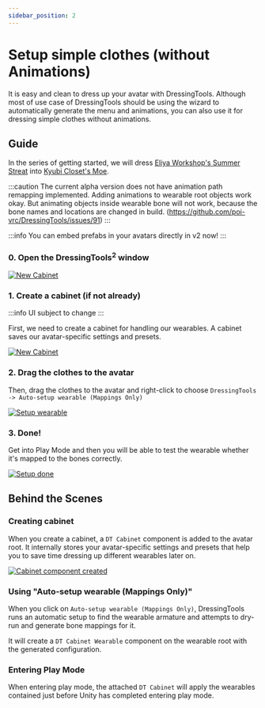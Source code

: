 ```yaml
---
sidebar_position: 2
---
```


# Setup simple clothes (without Animations)

It is easy and clean to dress up your avatar with DressingTools. Although most of use case of DressingTools should be
using the wizard to automatically generate the menu and animations, you can also use it for dressing simple clothes without animations.

## Guide

In the series of getting started, we will dress [Eliya Workshop's Summer Streat](https://booth.pm/ja/items/4666271) into [Kyubi Closet's Moe](https://kyubihome.booth.pm/items/4667400).

:::caution
The current alpha version does not have animation path remapping implemented. Adding animations to wearable root objects work okay. But
animating objects inside wearable bone will not work, because the bone names and locations are changed in build. (https://github.com/poi-vrc/DressingTools/issues/91)
:::

:::info
You can embed prefabs in your avatars directly in v2 now!
:::

### 0. Open the DressingTools<sup>2</sup> window

[![New Cabinet](/img/setup-simple-0-open-window.PNG)](/img/setup-simple-0-open-window.PNG)

### 1. Create a cabinet (if not already)

:::info
UI subject to change
:::

First, we need to create a cabinet for handling our wearables. A cabinet saves our avatar-specific settings and presets.

[![New Cabinet](/img/setup-simple-1-new-cabinet.PNG)](/img/setup-simple-1-new-cabinet.PNG)

### 2. Drag the clothes to the avatar

Then, drag the clothes to the avatar and right-click to choose `DressingTools -> Auto-setup wearable (Mappings Only)`

[![Setup wearable](/img/setup-simple-2-setup-wearable.PNG)](/img/setup-simple-2-setup-wearable.PNG)

### 3. Done!

Get into Play Mode and then you will be able to test the wearable whether it's mapped to the bones correctly.

[![Setup done](/img/setup-simple-3-done.PNG)](/img/setup-simple-3-done.PNG)

## Behind the Scenes

### Creating cabinet

When you create a cabinet, a `DT Cabinet` component is added to the avatar root. It internally stores your avatar-specific settings
and presets that help you to save time dressing up different wearables later on.

[![Cabinet component created](/img/setup-simple-bts-cabinet-component-created.PNG)](/img/setup-simple-bts-cabinet-component-created.PNG)

### Using "Auto-setup wearable (Mappings Only)"

When you click on `Auto-setup wearable (Mappings Only)`, DressingTools runs an automatic setup to find the wearable armature and attempts
to dry-run and generate bone mappings for it.

It will create a `DT Cabinet Wearable` component on the wearable root with the generated configuration.

### Entering Play Mode

When entering play mode, the attached `DT Cabinet` will apply the wearables contained just before Unity has completed entering play mode.
